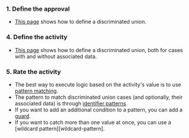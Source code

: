 ### 1. Define the approval

- [This page][define] shows how to define a discriminated union.

### 4. Define the activity

- [This page][define] shows how to define a discriminated union, both for cases with and without associated data.

### 5. Rate the activity

- The best way to execute logic based on the activity's value is to use [pattern matching][pattern-matching].
- The pattern to match discriminated union cases (and optionally, their associated data) is through [identifier patterns][identifier-patterns].
- If you want to add an additional condition to a pattern, you can add a [guard][guards].
- If you want to catch more than one value at once, you can use a [wildcard pattern][wildcard-pattern].

[define]: https://docs.microsoft.com/en-us/dotnet/fsharp/language-reference/discriminated-unions#remarks
[pattern-matching]: https://docs.microsoft.com/en-us/dotnet/fsharp/language-reference/pattern-matching
[identifier-patterns]: https://docs.microsoft.com/en-us/dotnet/fsharp/language-reference/pattern-matching#identifier-patterns
[wildcard-patterns]: https://docs.microsoft.com/en-us/dotnet/fsharp/language-reference/pattern-matching#wildcard-pattern
[guards]: https://docs.microsoft.com/en-us/dotnet/fsharp/language-reference/match-expressions#guards-on-patterns
